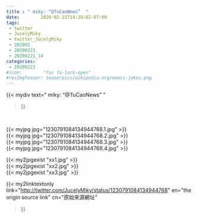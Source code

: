 ```yaml
---
title : " miky: “@TuCaoNews”  "
date:        2020-02-21T14:28:02-07:00
tags:
 - twitter
 - JucelyMiky
 - twitter_JucelyMiky
 - 202002
 - 20200221
 - 20200221_14
categories:
 - 20200221
#icon:        "fas fa-lock-open"
#resImgTeaser: teaserpics/wikipedia.org/emacs-jokes.png
---
```


{{< mydiv text=" miky: “@TuCaoNews”  "
>}}
<br>


 {{< myjpg jpg="1230791084134944768.1.jpg" >}}<br>  {{< myjpg jpg="1230791084134944768.2.jpg" >}}<br>  {{< myjpg jpg="1230791084134944768.3.jpg" >}}<br>  {{< myjpg jpg="1230791084134944768.4.jpg" >}}<br> 

{{< my2jpgexist "xx1.jpg" >}}<br>
{{< my2jpgexist "xx2.jpg" >}}<br>
{{< my2jpgexist "xx3.jpg" >}}<br>


{{< my2linktextonly link="http://twitter.com/JucelyMiky/status/1230791084134944768"
en="the origin source link" cn="原始來源網址"
>}}


<br>

